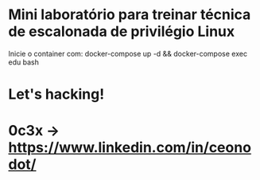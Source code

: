 # Mini laboratório para treinar técnica de escalonada de privilégio Linux
Inicie o container com:
docker-compose up -d && docker-compose exec edu bash

# Let's hacking!
# 0c3x -> https://www.linkedin.com/in/ceonodot/
